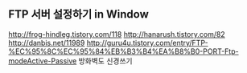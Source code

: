 ## FTP 서버 설정하기 in Window
http://frog-hindleg.tistory.com/118
http://hanarush.tistory.com/82
http://danbis.net/11989
http://guru4u.tistory.com/entry/FTP-%EC%95%8C%EC%95%84%EB%B3%B4%EA%B8%B0-PORT-Ftp-modeActive-Passive
방화벽도 신경쓰기
